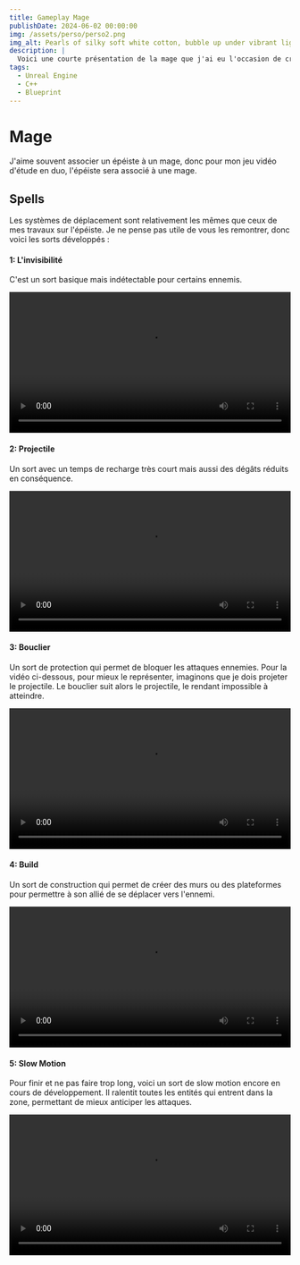 ```yaml
---
title: Gameplay Mage
publishDate: 2024-06-02 00:00:00
img: /assets/perso/perso2.png
img_alt: Pearls of silky soft white cotton, bubble up under vibrant lighting
description: |
  Voici une courte présentation de la mage que j'ai eu l'occasion de créer. Petite précision,  tout est répliqué et fait pour le multijoueur.
tags:
  - Unreal Engine
  - C++
  - Blueprint
---
```


# Mage

J'aime souvent associer un épéiste à un mage, donc pour mon jeu vidéo d'étude en duo, l'épéiste sera associé à une mage.

## Spells

Les systèmes de déplacement sont relativement les mêmes que ceux de mes travaux sur l'épéiste. Je ne pense pas utile de vous les remontrer, donc voici les sorts développés :

#### 1: L'invisibilité

C'est un sort basique mais indétectable pour certains ennemis.

<div>
  <video width="100%" src="/assets/perso/Invisible.mp4" controls></video>
</div>

#### 2: Projectile

Un sort avec un temps de recharge très court mais aussi des dégâts réduits en conséquence.

<div>
  <video width="100%" src="/assets/perso/qspell.mp4" controls></video>
</div>

#### 3: Bouclier

Un sort de protection qui permet de bloquer les attaques ennemies.
Pour la vidéo ci-dessous, pour mieux le représenter, imaginons que je dois projeter le projectile. Le bouclier suit alors le projectile, le rendant impossible à atteindre.

<div>
  <video width="100%" src="/assets/perso/boubou.mp4" controls></video>
</div>

#### 4: Build

Un sort de construction qui permet de créer des murs ou des plateformes pour permettre à son allié de se déplacer vers l'ennemi.

<div>
  <video width="100%" src="/assets/perso/slomo.mp4" controls></video>
</div>

#### 5: Slow Motion

Pour finir et ne pas faire trop long, voici un sort de slow motion encore en cours de développement. Il ralentit toutes les entités qui entrent dans la zone, permettant de mieux anticiper les attaques.

<div>
  <video width="100%" src="/assets/perso/slomo.mp4" controls></video>
</div>